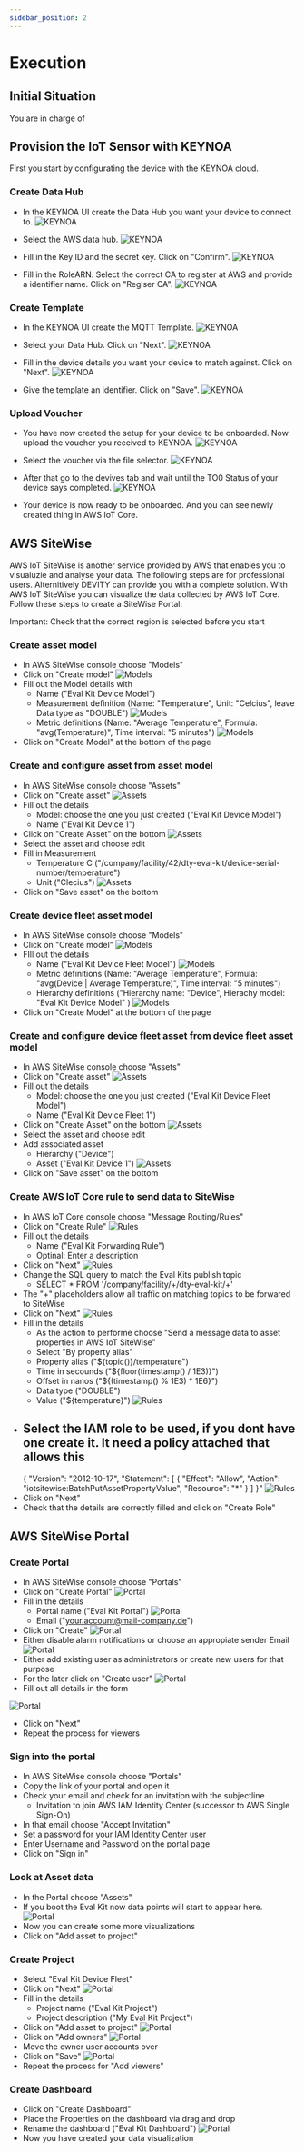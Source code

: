 ```yaml
---
sidebar_position: 2
---
```


# Execution


## Initial Situation
You are in charge of 

## Provision the IoT Sensor with KEYNOA

First you start by configurating the device with the KEYNOA cloud.
### Create Data Hub
- In the KEYNOA UI create the Data Hub you want your device to connect to.
![KEYNOA](/img/KEYNOA/Dashboard.png)

- Select the AWS data hub.
![KEYNOA](/img/KEYNOA/AWS/Data-Hub.png)
 
- Fill in the Key ID and the secret key. Click on "Confirm".
![KEYNOA](/img/KEYNOA/AWS/Data-Hub-details.png)

- Fill in the RoleARN. Select the correct CA to register at AWS and provide a identifier name. Click on "Regiser CA".
![KEYNOA](/img/KEYNOA/AWS/Data-Hub-details-2.png)
### Create Template
- In the KEYNOA UI create the MQTT Template.
![KEYNOA](/img/KEYNOA/Dashboard.png)

- Select your Data Hub. Click on "Next".
![KEYNOA](/img/KEYNOA/IoT-Central/MQTT-template-1.png)

- Fill in the device details you want your device to match against. Click on "Next".
![KEYNOA](/img/KEYNOA/MQTT-template-2.png)

- Give the template an identifier. Click on "Save".
![KEYNOA](/img/KEYNOA/MQTT-template-3.png)
### Upload Voucher
- You have now created the setup for your device to be onboarded. Now upload the voucher you received to KEYNOA.
![KEYNOA](/img/KEYNOA/upload-voucher.png)

- Select the voucher via the file selector.
![KEYNOA](/img/KEYNOA/upload-voucher-2.png)

- After that go to the devives tab and wait until the TO0 Status of your device says completed.
![KEYNOA](/img/KEYNOA/TO0.png)

- Your device is now ready to be onboarded. And you can see newly created thing in AWS IoT Core.

## AWS SiteWise

AWS IoT SiteWise is another service provided by AWS that enables you to visualuzie and analyse your data.
The following steps are for professional users.
Alternitively DEVITY can provide you with a complete solution.
With AWS IoT SiteWise you can visualize the data collected by AWS IoT Core.
Follow these steps to create a SiteWise Portal:

Important: Check that the correct region is selected before you start

### Create asset model
- In AWS SiteWise console choose "Models"
- Click on "Create model"
![Models](/img/AWS/SiteWise-Models.png)
- Fill out the Model details with 
    - Name ("Eval Kit Device Model")
    - Measurement definition (Name: "Temperature", Unit: "Celcius", leave Data type as "DOUBLE")
![Models](/img/AWS/SiteWise-Models-create-1.png)
    - Metric definitions (Name: "Average Temperature", Formula: "avg(Temperature)", Time interval: "5 minutes")
![Models](/img/AWS/SiteWise-Models-create-2.png)
- Click on "Create Model" at the bottom of the page

### Create and configure asset from asset model
- In AWS SiteWise console choose "Assets"
- Click on "Create asset"
![Assets](/img/AWS/SiteWise-Assets.png)
- Fill out the details
    - Model: choose the one you just created ("Eval Kit Device Model")
    - Name ("Eval Kit Device 1")
- Click on "Create Asset" on the bottom
![Assets](/img/AWS/SiteWise-Assets-create.png)
- Select the asset and choose edit
- Fill in Measurement
    - Temperature C ("/company/facility/42/dty-eval-kit/device-serial-number/temperature")
    - Unit ("Clecius")
![Assets](/img/AWS/SiteWise-edit-device.png)
- Click on "Save asset" on the bottom

### Create device fleet asset model
- In AWS SiteWise console choose "Models"
- Click on "Create model"
![Models](/img/AWS/SiteWise-Models.png)
- FIll out the details
    - Name ("Eval Kit Device Fleet Model")
![Models](/img/AWS/SiteWise-Models-create-3.png)
    - Metric definitions (Name: "Average Temperature", Formula: "avg(Device | Average Temperature)", Time interval: "5 minutes")
    - Hierarchy definitions ("Hierarchy name: "Device", Hierachy model: "Eval Kit Device Model" )
![Models](/img/AWS/SiteWise-Models-create-4.png)
- Click on "Create Model" at the bottom of the page

### Create and configure device fleet asset from device fleet asset model
- In AWS SiteWise console choose "Assets"
- Click on "Create asset"
![Assets](/img/AWS/SiteWise-Assets.png)
- Fill out the details
    - Model: choose the one you just created ("Eval Kit Device Fleet Model")
    - Name ("Eval Kit Device Fleet 1")
- Click on "Create Asset" on the bottom
![Assets](/img/AWS/SiteWise-Assets-create.png)
- Select the asset and choose edit
- Add associated asset
    - Hierarchy ("Device")
    - Asset ("Eval Kit Device 1")
![Assets](/img/AWS/SiteWise-edit-fleet.png)
- Click on "Save asset" on the bottom

### Create AWS IoT Core rule to send data to SiteWise 
- In AWS IoT Core console choose "Message Routing/Rules"
- Click on "Create Rule"
![Rules](/img/AWS/Core-Rules.png)
- Fill out the details
    - Name ("Eval Kit Forwarding Rule")
    - Optinal: Enter a description
- Click on "Next"
![Rules](/img/AWS/Core-Rules-create-1.png)
- Change the SQL query to match the Eval Kits publish topic
    - SELECT * FROM '/company/facility/+/dty-eval-kit/+'
- The "+" placeholders allow all traffic on matching topics to be forwared to SiteWise
- Click on "Next"
![Rules](/img/AWS/Core-Rules-create-2.png)
- Fill in the details
    - As the action to performe choose "Send a message data to asset properties in AWS IoT SiteWise"
    - Select "By property alias"
    - Property alias ("${topic()}/temperature")
    - Time in secounds ("${floor(timestamp() / 1E3)}")
    - Offset in nanos ("${(timestamp() % 1E3) * 1E6}")
    - Data type ("DOUBLE")
    - Value ("${temperature}")
![Rules](/img/AWS/Core-Rules-create-3.png)
- Select the IAM role to be used, if you dont have one create it. It need a policy attached that allows this
    - 
    {
        "Version": "2012-10-17",
        "Statement": [
            {
                "Effect": "Allow",
                "Action": "iotsitewise:BatchPutAssetPropertyValue",
                "Resource": "*"
            }
        ]
    }"
![Rules](/img/AWS/Core-Rules-create-4.png)
- Click on "Next"
- Check that the details are correctly filled and click on "Create Role"

## AWS SiteWise Portal

### Create Portal
- In AWS SiteWise console choose "Portals"
- Click on "Create Portal"
![Portal](/img/AWS/SiteWise-Portal.png)
- Fill in the details
    - Portal name ("Eval Kit Portal")
![Portal](/img/AWS/SiteWise-Portal-create-1.png)
    - Email ("your.account@mail-company.de")
- Click on "Create"
![Portal](/img/AWS/SiteWise-Portal-create-2.png)
- Either disable alarm notifications or choose an appropiate sender Email
![Portal](/img/AWS/SiteWise-Portal-create-3.png)
- Either add existing user as administrators or create new users for that purpose
- For the later click on "Create user"
![Portal](/img/AWS/SiteWise-Portal-members.png)
- Fill out all details in the form

![Portal](/img/AWS/SiteWise-Portal-members-create.png)
- Click on "Next"
- Repeat the process for viewers
### Sign into the portal
- In AWS SiteWise console choose "Portals"
- Copy the link of your portal and open it
- Check your email and check for an invitation with the subjectline
    - Invitation to join AWS IAM Identity Center (successor to AWS Single Sign-On)
- In that email choose "Accept Invitation"
- Set a password for your IAM Identity Center user
- Enter Username and Password on the portal page
- Click on "Sign in"
### Look at Asset data
- In the Portal choose "Assets"
- If you boot the Eval Kit now data points will start to appear here.
![Portal](/img/AWS/SiteWise-Portal-Assets.png)
- Now you can create some more visualizations
- Click on "Add asset to project"
### Create Project
- Select "Eval Kit Device Fleet"
- Click on "Next"
![Portal](/img/AWS/SiteWise-Portal-Project-create.png)
- Fill in the details
    - Project name ("Eval Kit Project")
    - Project description ("My Eval Kit Project")
- Click on "Add asset to project"
![Portal](/img/AWS/SiteWise-Portal-Project-create-2.png)
- Click on "Add owners"
![Portal](/img/AWS/SiteWise-Portal-Project-edit.png)
- Move the owner user accounts over
- Click on "Save"
![Portal](/img/AWS/SiteWise-Portal-Project-members.png)
- Repeat the process for "Add viewers"
### Create Dashboard
- Click on "Create Dashboard"
- Place the Properties on the dashboard via drag and drop
- Rename the dashboard ("Eval Kit Dashboard")
![Portal](/img/AWS/SiteWise-Portal-Dashboard.png)
- Now you have created your data visualization